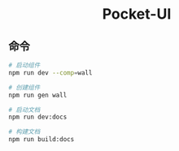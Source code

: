 <h1 align="center">
    Pocket-UI
</h1>

## 命令
``` bash
# 启动组件
npm run dev --comp=wall

# 创建组件
npm run gen wall

# 启动文档
npm run dev:docs

# 构建文档
npm run build:docs
```